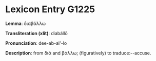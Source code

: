 # Lexicon Entry G1225

**Lemma**: διαβάλλω

**Transliteration (xlit)**: diabállō

**Pronunciation**: dee-ab-al'-lo

**Description**:
from διά and βάλλω; (figuratively) to traduce:--accuse.
